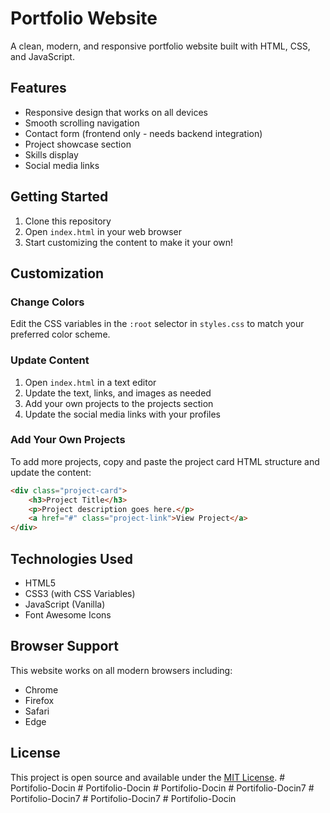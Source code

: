 # Portfolio Website

A clean, modern, and responsive portfolio website built with HTML, CSS, and JavaScript.

## Features

- Responsive design that works on all devices
- Smooth scrolling navigation
- Contact form (frontend only - needs backend integration)
- Project showcase section
- Skills display
- Social media links

## Getting Started

1. Clone this repository
2. Open `index.html` in your web browser
3. Start customizing the content to make it your own!

## Customization

### Change Colors
Edit the CSS variables in the `:root` selector in `styles.css` to match your preferred color scheme.

### Update Content
1. Open `index.html` in a text editor
2. Update the text, links, and images as needed
3. Add your own projects to the projects section
4. Update the social media links with your profiles

### Add Your Own Projects
To add more projects, copy and paste the project card HTML structure and update the content:

```html
<div class="project-card">
    <h3>Project Title</h3>
    <p>Project description goes here.</p>
    <a href="#" class="project-link">View Project</a>
</div>
```

## Technologies Used

- HTML5
- CSS3 (with CSS Variables)
- JavaScript (Vanilla)
- Font Awesome Icons

## Browser Support

This website works on all modern browsers including:
- Chrome
- Firefox
- Safari
- Edge

## License

This project is open source and available under the [MIT License](LICENSE).
#   P o r t i f o l i o - D o c i n  
 #   P o r t i f o l i o - D o c i n  
 #   P o r t i f o l i o - D o c i n  
 #   P o r t i f o l i o - D o c i n 7  
 #   P o r t i f o l i o - D o c i n 7  
 #   P o r t i f o l i o - D o c i n 7  
 #   P o r t i f o l i o - D o c i n  
 
